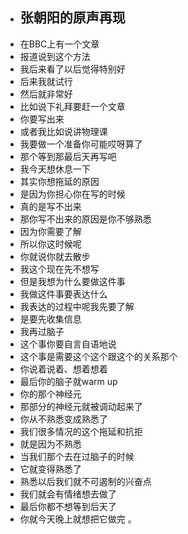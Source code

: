 - ## 张朝阳的原声再现
- 在BBC上有一个文章
- 报道说到这个方法
- 我后来看了以后觉得特别好
- 后来我就试行
- 然后就非常好
- 比如说下礼拜要赶一个文章
- 你要写出来
- 或者我比如说讲物理课
- 我要做一个准备你可能哎呀算了
- 那个等到那最后天再写吧
- 我今天想休息一下
- 其实你想拖延的原因
- 是因为你担心你在写的时候
- 真的是写不出来
- 那你写不出来的原因是你不够熟悉
- 因为你需要了解
- 所以你这时候呢
- 你就说你就去散步
- 我这个现在先不想写
- 但是我想为什么要做这件事
- 我做这件事要表达什么
- 我表达的过程中呢我先要了解
- 是要先收集信息
- 我再过脑子
- 这个事你要自言自语地说
- 这个事是需要这个这个跟这个的关系那个
- 你说着说着、想着想着
- 最后你的脑子就warm up
- 你的那个神经元
- 那部分的神经元就被调动起来了
- 你从不熟悉变成熟悉了
- 我们很多情况的这个拖延和抗拒
- 就是因为不熟悉
- 当我们那个去在过脑子的时候
- 它就变得熟悉了
- 熟悉以后我们就不可遏制的兴奋点
- 我们就会有情绪想去做了
- 最后你都不想等到后天了
- 你就今天晚上就想把它做完 。
